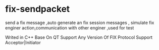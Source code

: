 fix-sendpacket
==============

send a fix message ,auto generate an fix session messages , simulate fix enginer action,communication with other enginer ,used for test

Writed in C++
Base On QT
Support Any Version Of FIX Protocol
Support Acceptor|Initiator
